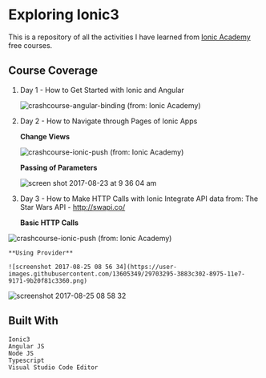# Exploring Ionic3

This is a repository of all the activities I have learned from [Ionic Academy](url) free courses.

## Course Coverage
1. Day 1 - How to Get Started with Ionic and Angular

    ![crashcourse-angular-binding](https://user-images.githubusercontent.com/13605349/29609879-c829f73e-87f8-11e7-9e6c-b5a3f00c2852.gif)
    (from: Ionic Academy)

2. Day 2 - How to Navigate through Pages of Ionic Apps

    **Change Views**

    ![crashcourse-ionic-push](https://user-images.githubusercontent.com/13605349/29605239-705f6b78-87ea-11e7-98eb-f49d8d386df4.gif)
    (from: Ionic Academy)

    **Passing of Parameters**

    ![screen shot 2017-08-23 at 9 36 04 am](https://user-images.githubusercontent.com/13605349/29605168-35e0ae94-87ea-11e7-9117-2935d08c90fc.png)
3. Day 3 - How to Make HTTP Calls with Ionic
   Integrate API data from: The Star Wars API -  http://swapi.co/

    **Basic HTTP Calls**

![crashcourse-ionic-push](https://user-images.githubusercontent.com/13605349/29605239-705f6b78-87ea-11e7-98eb-f49d8d386df4.gif)
(from: Ionic Academy)

    **Using Provider**

    ![screenshot 2017-08-25 08 56 34](https://user-images.githubusercontent.com/13605349/29703295-3883c302-8975-11e7-9171-9b20f81c3360.png)

![screenshot 2017-08-25 08 58 32](https://user-images.githubusercontent.com/13605349/29703262-1e7e9fc2-8975-11e7-9d7c-395f4314bf90.png)


## Built With
    Ionic3
    Angular JS
    Node JS
    Typescript
    Visual Studio Code Editor
